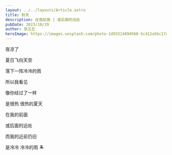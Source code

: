 ```yaml
---
layout: ../../layouts/Article.astro
title: 秋天
description: 在我前面 | 或后面的远处
pubDate: 2023/10/29
author: 张又左
heroImage: https://images.unsplash.com/photo-1493314894560-5c412a56c17c?auto=format&fit=crop&q=80&w=1740
---
```


夜凉了

夏日飞向天空

落下一阵冷冷的雨

所以我看见

像你经过了一样

是很热 很热的夏天

在我的前面

或后面的远处

而我的近前仍旧

是冷冷 冷冷的雨 🏝️
